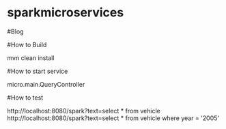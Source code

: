 # sparkmicroservices

#Blog


#How to Build

mvn clean install

#How to start service

micro.main.QueryController

#How to test

http://localhost:8080/spark?text=select * from vehicle
<BR>
http://localhost:8080/spark?text=select * from vehicle where year = '2005'
